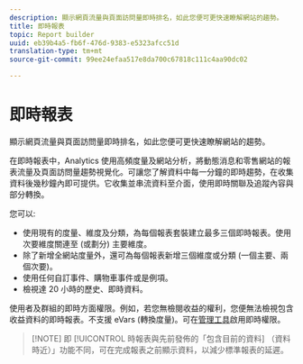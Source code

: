 ```yaml
---
description: 顯示網頁流量與頁面訪問量即時排名，如此您便可更快速瞭解網站的趨勢。
title: 即時報表
topic: Report builder
uuid: eb39b4a5-fb6f-476d-9383-e5323afcc51d
translation-type: tm+mt
source-git-commit: 99ee24efaa517e8da700c67818c111c4aa90dc02

---
```



# 即時報表

顯示網頁流量與頁面訪問量即時排名，如此您便可更快速瞭解網站的趨勢。

在即時報表中，Analytics 使用高頻度量及網站分析，將動態消息和零售網站的報表流量及頁面訪問量趨勢視覺化。可讓您了解資料中每一分鐘的即時趨勢，在收集資料後幾秒鐘內即可提供。它收集並串流資料至介面，使用即時關聯及追蹤內容與部分轉換。

您可以:

* 使用現有的度量、維度及分類，為每個報表套裝建立最多三個即時報表。使用次要維度關連至 (或劃分) 主要維度。
* 除了新增全網站度量外，還可為每個報表新增三個維度或分類 (一個主要、兩個次要)。
* 使用任何自訂事件、購物車事件或是例項。
* 檢視達 20 小時的歷史、即時資料。

使用者及群組的即時方面權限。例如，若您無檢閱收益的權利，您便無法檢視包含收益資料的即時報表。不支援 eVars (轉換度量)。可在[管理工具](https://marketing.adobe.com/resources/help/en_US/reference/RealTime_Reports_Configuration.html)啟用即時權限。

> [!NOTE] 即 [!UICONTROL 時報表與先前發佈的「包含目前的資料][](https://marketing.adobe.com/resources/help/en_US/arb/options.html) （資料時近）」功能不同，可在完成報表之前顯示資料，以減少標準報表的延遲。

